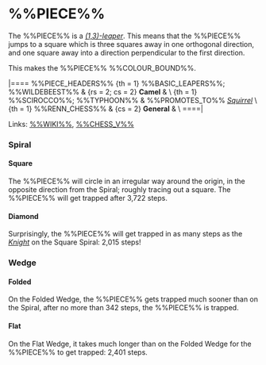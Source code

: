 # %%PIECE%%

The %%PIECE%% is  a [*(1,3)-leaper*](leapers.html#basic_leapers). This means
that the %%PIECE%% jumps to a square which is three squares away in
one orthogonal
direction, and one square away into a direction perpendicular to the
first direction.

This makes the %%PIECE%% %%COLOUR_BOUND%%.

|====
%%PIECE_HEADERS%%
  {th = 1}  %%BASIC_LEAPERS%%; %%WILDEBEEST%%
& {rs = 2; cs = 2}
            **Camel**
&           \\
  {th = 1}  %%SCIROCCO%%; %%TYPHOON%%
&           %%PROMOTES_TO%% [*Squirrel*](squirrel.html) \\
  {th = 1}  %%RENN_CHESS%%
& {cs = 2}  **General**
&           \\
====|
      
Links: [%%WIKI%%](#wiki:Camel_(chess)),
       [%%CHESS_V%%](#piece:camel)


### Spiral

#### Square

The %%PIECE%% will circle in an irregular way around the origin, in
the opposite direction from the Spiral; roughly tracing out a square.
The %%PIECE%% will get trapped after 3,722 steps.

#### Diamond

Surprisingly, the %%PIECE%% will get trapped in as many steps as
the [*Knight*](knight.html) on the Square Spiral: 2,015 steps!

### Wedge

#### Folded

On the Folded Wedge, the %%PIECE%% gets trapped much sooner than on
the Spiral, after no more than 342 steps, the %%PIECE%% is trapped.

#### Flat

On the Flat Wedge, it takes much longer than on the Folded Wedge for
the %%PIECE%% to get trapped: 2,401 steps.
